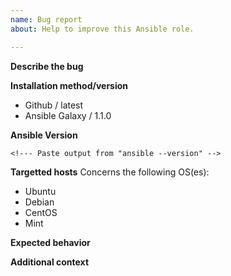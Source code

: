 ```yaml
---
name: Bug report
about: Help to improve this Ansible role.

---
```


**Describe the bug**
<!--- A clear and concise description of what the bug is. -->

**Installation method/version**
<!--- Please provide the installation method and version of the role. -->

* Github / latest
* Ansible Galaxy / 1.1.0

**Ansible Version**

```
<!--- Paste output from "ansible --version" -->
```

**Targetted hosts**
Concerns the following OS(es):
<!--- Pick one below and delete the rest -->

* Ubuntu
* Debian
* CentOS
* Mint

**Expected behavior**
<!--- A clear and concise description of what you expected to happen. -->

**Additional context**
<!--- Add any other context about the problem here. Configuration of the role/group_vars information etc. -->
